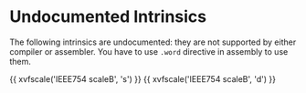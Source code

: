 # Undocumented Intrinsics

The following intrinsics are undocumented: they are not supported by either compiler or assembler. You have to use `.word` directive in assembly to use them.

{{ xvfscale('IEEE754 scaleB', 's') }}
{{ xvfscale('IEEE754 scaleB', 'd') }}

